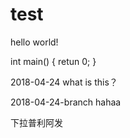 # test
hello world!




int main()
{
  retun 0;
}


2018-04-24 what is this？



2018-04-24-branch hahaa









下拉普利阿发
